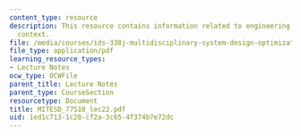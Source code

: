```yaml
---
content_type: resource
description: This resource contains information related to engineering design process
  context.
file: /media/courses/ids-338j-multidisciplinary-system-design-optimization-spring-2010/1ed1c7131c28cf2a3c654f374b7e72dc_MITESD_77S10_lec22.pdf
file_type: application/pdf
learning_resource_types:
- Lecture Notes
ocw_type: OCWFile
parent_title: Lecture Notes
parent_type: CourseSection
resourcetype: Document
title: MITESD_77S10_lec22.pdf
uid: 1ed1c713-1c28-cf2a-3c65-4f374b7e72dc
---
```

